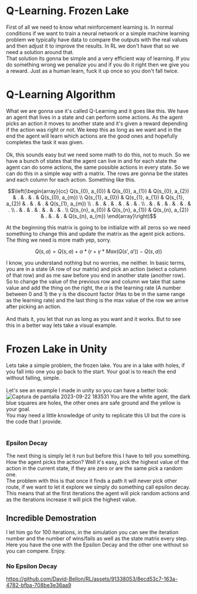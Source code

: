 # Q-Learning. Frozen Lake
First of all we need to know what reinforcement learning is. In normal conditions if we want to train a neural network or a simple machine learning problem we typically have data to compare the outputs with the real values and then adjust it to improve the results. In RL we don't have that so we need a solution around that.  
That solution its gonna be simple and a very efficient way of learning. If you do something wrong we penalize you and if you do it right then we give you a reward. Just as a human learn, fuck it up once so you don't fall twice.  
# Q-Learning Algorithm
What we are gonna use it's called Q-Learning and it goes like this. We have an agent that lives in a state and can perform some actions. As the agent picks an action it moves to another state and it's given a reward depending if the action was right or not. We keep this as long as we want and in the end the agent will learn which actions are the good ones and hopefully completes the task it was given. <br /> <br />
Ok, this sounds easy but we need some math to do this, not to much. So we have a bunch of states that the agent can live in and for each state the agent can do some actions, the same possible actions in every state.
So we can do this in a simple way with a matrix. The rows are gonna be the states and each column for each action. Something like this.
```math
\left(\begin{array}{cc} 
Q(s_{0}, a_{0}) & Q(s_{0}, a_{1}) & Q(s_{0}, a_{2}) & . & . & . & Q(s_{0}, a_{m})
\\ Q(s_{1}, a_{0}) & Q(s_{1}, a_{1}) & Q(s_{1}, a_{2}) & . & . & . & Q(s_{1}, a_{m})
\\ . & . & .  & . & . & . & .
\\ . & . & .  & . & . & . & .
\\ . & . & .  & . & . & . & .
\\ Q(s_{n}, a_{0}) & Q(s_{n}, a_{1}) & Q(s_{n}, a_{2}) & . & . & . & Q(s_{n}, a_{m})
\end{array}\right)
```
At the beginning this matrix is going to be initialize with all zeros so we need something to change this and update the matrix as the agent pick actions. The thing we need is more math yep, sorry.
```math
Q(s, a) = Q(s, a) + \alpha * (r + \gamma * Max(Q(s', a')) - Q(s, a))
```
I know, you understand nothing but no worries, me neither. In basic terms, you are in a state (A row of our matrix) and pick an action (select a column of that row) and as me saw before you end in another state (another row).  
So to change the value of the previous row and column we take that same value and add the thing on the right, the $\alpha$ is the learning rate (A number between 0 and 1) the $\gamma$ is the discount factor (Has to be in the same range as the learning rate) and the last thing is the max value of the row we arrive after picking an action. <br /> <br />
And thats it, you let that run as long as you want and it works. But to see this in a better way lets take a visual example.
# Frozen Lake in Unity
Lets take a simple problem, the frozen lake. You are in a lake with holes, if you fall into one you go back to the start. Your goal is to reach the end without falling, simple. <br /> <br />
Let's see an example I made in unity so you can have a better look:
![Captura de pantalla 2023-09-22 183531](https://github.com/David-Bellon/RL/assets/91338053/c3d33ad4-2225-4cd9-b1d9-d4ba8a5c010e)
You are the white agent, the dark blue squares are holes, the other ones are safe ground and the yellow is your goal.  
You may need a little knowledge of unity to replicate this UI but the core is the code that I provide. <br /> <br />
### Epsilon Decay
The next thing is simply let it run but before this I have to tell you something. How the agent picks the action? Well it's easy, pick the highest value of the action in the current state, if they are zero or are the same pick a random one.  
The problem with this is that once it finds a path it will never pick other route, if we want to let it explore we simply do something call epsilon decay. This means that at the first iterations the agent will pick random actions and as the iterations increase it will pick the highest value.
## Incredible Demostration
I let him go for 100 iterations, in the simulation you can see the iteration number and the number of wins/fails as well as the state matrix every step.  
Here you have the one with the Epsilon Decay and the other one without so you can compere. Enjoy.
### No Epsilon Decay
https://github.com/David-Bellon/RL/assets/91338053/8ecd53c7-163a-4782-bfba-708be3e36aa9

